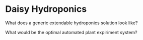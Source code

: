 # Daisy Hydroponics
What does a generic extendable hydroponics solution look like? 

What would be the optimal automated plant expiriment system?
